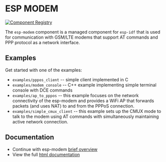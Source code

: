 # ESP MODEM

[![Component Registry](https://components.espressif.com/components/espressif/esp_modem/badge.svg)](https://components.espressif.com/components/espressif/esp_modem)

The `esp-modem` component is a managed component for `esp-idf` that is used for communication with GSM/LTE modems
that support AT commands and PPP protocol as a network interface.

## Examples

Get started with one of the examples:
* `examples/pppos_client` -- simple client implemented in C
* `examples/modem_console` -- C++ example implementing simple terminal console with DCE commands
* `examples/ap_to_pppos` -- this example focuses on the network connectivity of the esp-modem and provides a WiFi AP
  that forwards packets (and uses NAT) to and from the PPPoS connection.
* `examples/simple_cmux_client` -- this example sets up the CMUX mode to talk to the modem using AT commands
  with simultaneously maintaining active network connection.

## Documentation

* Continue with esp-modem [brief overview](docs/README.md)
* View the full [html documentation](https://espressif.github.io/esp-protocols/esp_modem/index.html)
